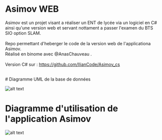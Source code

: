 # Asimov WEB

Asimov est un projet visant a réaliser un ENT de lycée via un logiciel en C# ainsi qu'une version web et servant nottament a passer l'examen du BTS SIO option SLAM.
<br> <br>
Repo permettant d'heberger le code de la version web de l'applicationa Asimov.
<br>
Réalisé en binome avec @AnasChauveau .
<br><br>
Version C# sur : https://github.com/IlianCode/Asimov_cs

<br> 
# Diagramme UML de la base de données 

![alt text](https://github.com/IlianCode/Asimov_Project/blob/main/Site_Web/public/img%20Asimov/diagrammeUml.png)

# Diagramme d'utilisation de l'application Asimov 

![alt text](https://github.com/IlianCode/Asimov_Project/blob/main/Site_Web/public/img%20Asimov/diagrammeUtilisation.png)
